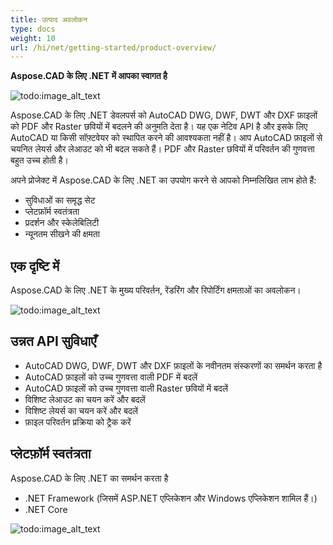 ```yaml
---
title: उत्पाद अवलोकन
type: docs
weight: 10
url: /hi/net/getting-started/product-overview/
---
```


**Aspose.CAD के लिए .NET में आपका स्वागत है**

![todo:image_alt_text](/cad/_assets/home_1.png)

Aspose.CAD के लिए .NET डेवलपर्स को AutoCAD DWG, DWF, DWT और DXF फ़ाइलों को PDF और Raster छवियों में बदलने की अनुमति देता है। यह एक नेटिव API है और इसके लिए AutoCAD या किसी सॉफ़्टवेयर को स्थापित करने की आवश्यकता नहीं है। आप AutoCAD फ़ाइलों से चयनित लेयर्स और लेआउट को भी बदल सकते हैं। PDF और Raster छवियों में परिवर्तन की गुणवत्ता बहुत उच्च होती है।

अपने प्रोजेक्ट में Aspose.CAD के लिए .NET का उपयोग करने से आपको निम्नलिखित लाभ होते हैं:

- सुविधाओं का समृद्ध सेट
- प्लेटफ़ॉर्म स्वतंत्रता
- प्रदर्शन और स्केलेबिलिटी
- न्यूनतम सीखने की क्षमता




## **एक दृष्टि में**
Aspose.CAD के लिए .NET के मुख्य परिवर्तन, रेंडरिंग और रिपोर्टिंग क्षमताओं का अवलोकन।

![todo:image_alt_text](/cad/_assets/net/product-overview_2.png)
## **उन्नत API सुविधाएँ**
- AutoCAD DWG, DWF, DWT और DXF फ़ाइलों के नवीनतम संस्करणों का समर्थन करता है
- AutoCAD फ़ाइलों को उच्च गुणवत्ता वाली PDF में बदलें
- AutoCAD फ़ाइलों को उच्च गुणवत्ता वाली Raster छवियों में बदलें
- विशिष्ट लेआउट का चयन करें और बदलें
- विशिष्ट लेयर्स का चयन करें और बदलें
- फ़ाइल परिवर्तन प्रक्रिया को ट्रैक करें
## **प्लेटफ़ॉर्म स्वतंत्रता**
Aspose.CAD के लिए .NET का समर्थन करता है

- .NET Framework (जिसमें ASP.NET एप्लिकेशन और Windows एप्लिकेशन शामिल हैं।)
- .NET Core

![todo:image_alt_text](/cad/_assets/net/product-overview_3.png)
